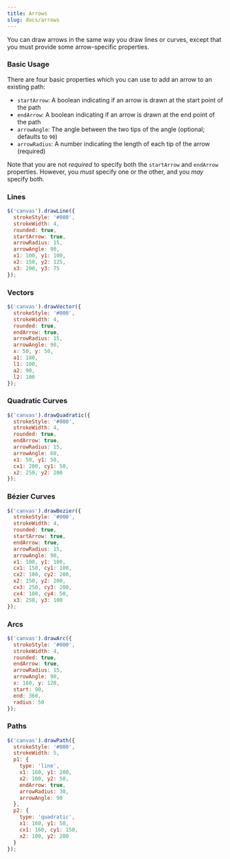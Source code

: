 ```yaml
---
title: Arrows
slug: docs/arrows
---
```


You can draw arrows in the same way you draw lines or curves, except that you must provide some arrow-specific properties.

### Basic Usage

There are four basic properties which you can use to add an arrow to an existing path:

- `startArrow`: A boolean indicating if an arrow is drawn at the start point of the path
- `endArrow`: A boolean indicating if an arrow is drawn at the end point of the path
- `arrowAngle`: The angle between the two tips of the angle (optional; defaults to `90`)
- `arrowRadius`: A number indicating the length of each tip of the arrow (required)

Note that you are not _required_ to specify both the `startArrow` and `endArrow` properties. However, you _must_ specify one or the other, and you _may_ specify both.

### Lines

```js
$('canvas').drawLine({
  strokeStyle: '#000',
  strokeWidth: 4,
  rounded: true,
  startArrow: true,
  arrowRadius: 15,
  arrowAngle: 90,
  x1: 100, y1: 100,
  x2: 150, y2: 125,
  x3: 200, y3: 75
});
```

### Vectors

```js
$('canvas').drawVector({
  strokeStyle: '#000',
  strokeWidth: 4,
  rounded: true,
  endArrow: true,
  arrowRadius: 15,
  arrowAngle: 90,
  x: 50, y: 50,
  a1: 180,
  l1: 100,
  a2: 90,
  l2: 100
});
```

### Quadratic Curves

```js
$('canvas').drawQuadratic({
  strokeStyle: '#000',
  strokeWidth: 4,
  rounded: true,
  endArrow: true,
  arrowRadius: 15,
  arrowAngle: 60,
  x1: 50, y1: 50,
  cx1: 200, cy1: 50,
  x2: 250, y2: 200
});
```

### Bézier Curves

```js
$('canvas').drawBezier({
  strokeStyle: '#000',
  strokeWidth: 4,
  rounded: true,
  startArrow: true,
  endArrow: true,
  arrowRadius: 15,
  arrowAngle: 90,
  x1: 100, y1: 100,
  cx1: 150, cy1: 100,
  cx2: 100, cy2: 200,
  x2: 150, y2: 200,
  cx3: 250, cy3: 200,
  cx4: 100, cy4: 50,
  x3: 250, y3: 100
});
```

### Arcs

```js
$('canvas').drawArc({
  strokeStyle: '#000',
  strokeWidth: 4,
  rounded: true,
  endArrow: true,
  arrowRadius: 15,
  arrowAngle: 90,
  x: 160, y: 120,
  start: 90,
  end: 360,
  radius: 50
});
```

### Paths

```js
$('canvas').drawPath({
  strokeStyle: '#000',
  strokeWidth: 5,
  p1: {
    type: 'line',
    x1: 160, y1: 200,
    x2: 160, y2: 50,
    endArrow: true,
    arrowRadius: 30,
    arrowAngle: 90
  },
  p2: {
    type: 'quadratic',
    x1: 160, y1: 50,
    cx1: 160, cy1: 150,
    x2: 100, y2: 200
  }
});
```
